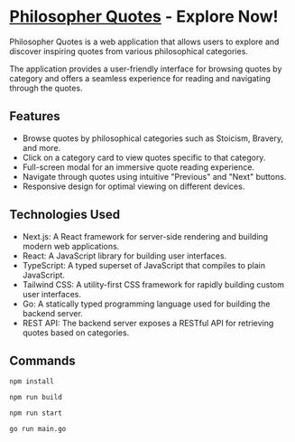 [**Philosopher Quotes**](https://philosopher-quotes.vercel.app/) - Explore Now!
==================

Philosopher Quotes is a web application that allows users to explore and discover inspiring quotes from various philosophical categories. 

The application provides a user-friendly interface for browsing quotes by category and offers a seamless experience for reading and navigating through the quotes.

Features
--------

-   Browse quotes by philosophical categories such as Stoicism, Bravery, and more.
-   Click on a category card to view quotes specific to that category.
-   Full-screen modal for an immersive quote reading experience.
-   Navigate through quotes using intuitive "Previous" and "Next" buttons.
-   Responsive design for optimal viewing on different devices.

Technologies Used
-----------------

-   Next.js: A React framework for server-side rendering and building modern web applications.
-   React: A JavaScript library for building user interfaces.
-   TypeScript: A typed superset of JavaScript that compiles to plain JavaScript.
-   Tailwind CSS: A utility-first CSS framework for rapidly building custom user interfaces.
-   Go: A statically typed programming language used for building the backend server.
-   REST API: The backend server exposes a RESTful API for retrieving quotes based on categories.

## Commands

```
npm install
```

```
npm run build
```

```
npm run start
```

```
go run main.go
```
